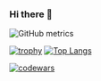 ### Hi there 👋

![GitHub metrics](https://metrics.lecoq.io/KVGribko) 


[![trophy](https://github-profile-trophy.vercel.app/?username=KVGribko&theme=monokai&rank=-S,-SS,-S&row=2&column=3)](https://github.com/ryo-ma/github-profile-trophy)
[![Top Langs](https://github-readme-stats.vercel.app/api/top-langs/?username=KVGribko&layout=compact&hide=javascript,html,css)](https://github.com/anuraghazra/github-readme-stats) 

[![codewars](https://www.codewars.com/users/Mr_/badges/large)](https://www.codewars.com/users/username) 

<!--
[![Top Langs](https://github-readme-stats.vercel.app/api/top-langs/?username=KVGribko)](https://github.com/anuraghazra/github-readme-stats)

![](https://github-profile-summary-cards.vercel.app/api/cards/profile-details?username=KVGribko&theme=solarized_dark)

[![LeetCode stats](https://leetcode-stats-six.vercel.app/api?username=mrVilbi&theme=dark)](https://github.com/KnlnKS/leetcode-stats)


-->
